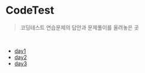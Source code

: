 # CodeTest
> 코딩테스트 연습문제의 답안과 문제풀이를 올려놓은 곳

<br/>

- [day1](https://github.com/Cheolyong-Kim/CodeTest/blob/master/day1.md)
- [day2](https://github.com/Cheolyong-Kim/CodeTest/blob/master/day2.md)
- [day3](https://github.com/Cheolyong-Kim/CodeTest/blob/master/day3.md)